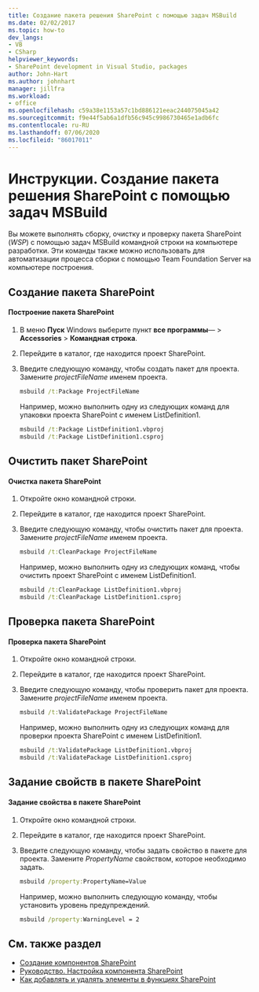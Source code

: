 ```yaml
---
title: Создание пакета решения SharePoint с помощью задач MSBuild
ms.date: 02/02/2017
ms.topic: how-to
dev_langs:
- VB
- CSharp
helpviewer_keywords:
- SharePoint development in Visual Studio, packages
author: John-Hart
ms.author: johnhart
manager: jillfra
ms.workload:
- office
ms.openlocfilehash: c59a38e1153a57c1bd886121eeac244075045a42
ms.sourcegitcommit: f9e44f5ab6a1dfb56c945c9986730465e1adb6fc
ms.contentlocale: ru-RU
ms.lasthandoff: 07/06/2020
ms.locfileid: "86017011"
---
```

# <a name="how-to-create-a-sharepoint-solution-package-by-using-msbuild-tasks"></a>Инструкции. Создание пакета решения SharePoint с помощью задач MSBuild
  Вы можете выполнять сборку, очистку и проверку пакета SharePoint (*WSP*) с помощью задач MSBuild командной строки на компьютере разработки. Эти команды также можно использовать для автоматизации процесса сборки с помощью Team Foundation Server на компьютере построения.

## <a name="build-a-sharepoint-package"></a>Создание пакета SharePoint

#### <a name="to-build-a-sharepoint-package"></a>Построение пакета SharePoint

1. В меню **Пуск** Windows выберите пункт **все программы**—  >  **Accessories**  >  **Командная строка**.

2. Перейдите в каталог, где находится проект SharePoint.

3. Введите следующую команду, чтобы создать пакет для проекта. Замените *projectFileName* именем проекта.

    ```cmd
    msbuild /t:Package ProjectFileName
    ```

     Например, можно выполнить одну из следующих команд для упаковки проекта SharePoint с именем ListDefinition1.

    ```cmd
    msbuild /t:Package ListDefinition1.vbproj
    msbuild /t:Package ListDefinition1.csproj
    ```

## <a name="clean-a-sharepoint-package"></a>Очистить пакет SharePoint

#### <a name="to-clean-a-sharepoint-package"></a>Очистка пакета SharePoint

1. Откройте окно командной строки.

2. Перейдите в каталог, где находится проект SharePoint.

3. Введите следующую команду, чтобы очистить пакет для проекта. Замените *projectFileName* именем проекта.

    ```cmd
    msbuild /t:CleanPackage ProjectFileName
    ```

     Например, можно выполнить одну из следующих команд, чтобы очистить проект SharePoint с именем ListDefinition1.

    ```cmd
    msbuild /t:CleanPackage ListDefinition1.vbproj
    msbuild /t:CleanPackage ListDefinition1.csproj
    ```

## <a name="validate-a-sharepoint-package"></a>Проверка пакета SharePoint

#### <a name="to-validate-a-sharepoint-package"></a>Проверка пакета SharePoint

1. Откройте окно командной строки.

2. Перейдите в каталог, где находится проект SharePoint.

3. Введите следующую команду, чтобы проверить пакет для проекта. Замените *projectFileName* именем проекта.

    ```cmd
    msbuild /t:ValidatePackage ProjectFileName
    ```

     Например, можно выполнить одну из следующих команд для проверки проекта SharePoint с именем ListDefinition1.

    ```cmd
    msbuild /t:ValidatePackage ListDefinition1.vbproj
    msbuild /t:ValidatePackage ListDefinition1.csproj
    ```

## <a name="set-properties-in-a-sharepoint-package"></a>Задание свойств в пакете SharePoint

#### <a name="to-set-a-property-in-a-sharepoint-package"></a>Задание свойства в пакете SharePoint

1. Откройте окно командной строки.

2. Перейдите в каталог, где находится проект SharePoint.

3. Введите следующую команду, чтобы задать свойство в пакете для проекта. Замените *PropertyName* свойством, которое необходимо задать.

    ```cmd
    msbuild /property:PropertyName=Value
    ```

     Например, можно выполнить следующую команду, чтобы установить уровень предупреждений.

    ```cmd
    msbuild /property:WarningLevel = 2
    ```

## <a name="see-also"></a>См. также раздел
- [Создание компонентов SharePoint](../sharepoint/creating-sharepoint-features.md)
- [Руководство. Настройка компонента SharePoint](../sharepoint/how-to-customize-a-sharepoint-feature.md)
- [Как добавлять и удалять элементы в функциях SharePoint](../sharepoint/how-to-add-and-remove-items-to-sharepoint-features.md)
